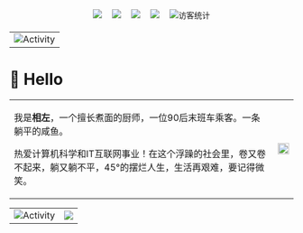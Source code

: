 
  <!-- profile logo 个人资料徽标 -->
  <div align="center" style="margin-bottom: 20px;">
    <a href="https://www.ztyang.com/" target="_blank"><img src="https://img.shields.io/badge/Website-博客-blue" /></a>&emsp;
    <a href="https://kodo.ztyang.com/img/wechatqrcode.jpg" target="_blank"><img src="https://img.shields.io/badge/WeChat-微信-07c160" /></a>&emsp;
    <a href="https://kodo.ztyang.com/img/qqqrcode.jpg" target="_blank"><img src="https://img.shields.io/badge/QQ-qq-0e9bf" /></a>&emsp;
    <a href="https://space.bilibili.com/351669544/" target="_blank"><img src="https://img.shields.io/badge/Bilibili-B站-ff69b4" /></a>&emsp;
        <!-- visitor statistics logo 访客数统计徽标 -->
    <img src="https://komarev.com/ghpvc/?username=ztyangt&label=访客&color=0e75b6&style=flat" alt="访客统计" />
  </div>
  
  
<table align="center" style="margin-top: 20px;">
  <tr>
    <td><img src="https://github-readme-activity-graph.vercel.app/graph?username=ztyangt&theme=xcode&bg_color=ff000000&color=70a5fd&area=true&hide_border=true" alt="Activity"/></td>
  </tr>
</table>


  

#  🙋 Hello
<table algin="justify">
  <tr>
    <td>
      <p>我是<strong>相左</strong>，一个擅长煮面的厨师，一位90后末班车乘客。一条躺平的咸鱼。</p>
      <p>热爱计算机科学和IT互联网事业！在这个浮躁的社会里，卷又卷不起来，躺又躺不平，45°的摆烂人生，生活再艰难，要记得微笑。</p>
    </td>
    <td><img width="100%" src="https://github-readme-stats.vercel.app/api/top-langs/?username=ztyangt&layout=compact&theme=github_dark&hide_border=true&bg_color=FF000000" /></td>
  </tr>
</table>

<table align="center">
  <tr>
    <td><img src="https://github-readme-stats.vercel.app/api?username=ztyangt&count_private=true&show_icons=true&hide_border=true&theme=github_dark&bg_color=FF000000" alt="Activity"/></td>
     <td><img src="https://github-readme-streak-stats.herokuapp.com?user=ztyangt&hide_border=true&theme=tokyonight-duo&date_format=%5BY.%5Dn.j"/></td>
  </tr>
</table>


